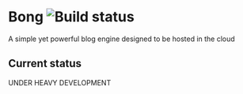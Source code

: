 # Bong ![Build status](https://thecloudtheory.visualstudio.com/Bong/_apis/build/status/Bong-CI)
A simple yet powerful blog engine designed to be hosted in the cloud

## Current status
UNDER HEAVY DEVELOPMENT

